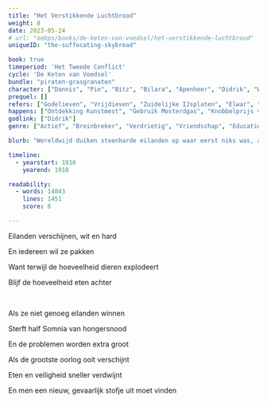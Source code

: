 ```yaml
---
title: "Het Verstikkende Luchtbrood"
weight: 8
date: 2023-05-24
# url: "oebps/books/de-keten-van-voedsel/het-verstikkende-luchtbrood"
uniqueID: "the-suffocating-skybread"

book: true
timeperiod: 'Het Tweede Conflict'
cycle: 'De Keten van Voedsel'
bundle: "piraten-grasgranaten"
character: ["Dannis", "Pin", "Bitz", "Bilara", "Apenheer", "Didrik", "Widagai"]
prequel: []
refers: ["Godelieven", "Vrijdieven", "Zuidelijke IJsplaten", "Elwar", "Cariboon", "Casbrita", "Origina", "Spooklanden", "Hemelvoorwerpen", "Steen van Zekerstof", "Frambozenbos", "Duivenland", "Juradom", "Zeepaardstrand", "Berenbouwers", "Windvlaagvleugel", "Pi", "Liefdesmuur", "Balkze", "Midterrazee", "Hongerbij", "Afspraak van Haggel", "Magie van Langleven", "Knobbelprijs", "Hemelse Bloemen van Eeris", "Sikkel-B"]
happens: ["Ontdekking Kunstmest", "Gebruik Mosterdgas", "Knobbelprijs voor Bitz", "Escalatie Tweede Conflict"]
godlink: ["Didrik"]
genre: ["Actief", "Breinbreker", "Verdrietig", "Vriendschap", "Educatief", "Belangrijk", "Geschiedenis", "Wetenschap", "Gevecht"]

blurb: "Wereldwijd duiken steenharde eilanden op waar eerst niks was, alsof ze uit de lucht zijn gevallen. Twee legers zoeken allebei naar het geheim, denkende dat ze de oorlog ermee winnen, maar vinden iets dat ze liever nooit hadden ontdekt."

timeline:
  - yearstart: 1916
    yearend: 1918

readability:
  - words: 14043
    lines: 1451
    score: 6

---
```


Eilanden verschijnen, wit en hard

En iedereen wil ze pakken

Want terwijl de hoeveelheid dieren explodeert

Blijf de hoeveelheid eten achter

&nbsp;

Als ze niet genoeg eilanden winnen

Sterft half Somnia van hongersnood

En de problemen worden extra groot

Als de grootste oorlog ooit verschijnt

Eten en veiligheid sneller verdwijnt

En men een nieuw, gevaarlijk stofje uit moet vinden